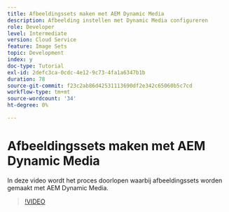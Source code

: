 ```yaml
---
title: Afbeeldingssets maken met AEM Dynamic Media
description: Afbeelding instellen met Dynamic Media configureren
role: Developer
level: Intermediate
version: Cloud Service
feature: Image Sets
topic: Development
index: y
doc-type: Tutorial
exl-id: 2defc3ca-0cdc-4e12-9c73-4fa1a6347b1b
duration: 78
source-git-commit: f23c2ab86d42531113690df2e342c65060b5c7cd
workflow-type: tm+mt
source-wordcount: '34'
ht-degree: 0%

---
```


# Afbeeldingssets maken met AEM Dynamic Media

In deze video wordt het proces doorlopen waarbij afbeeldingssets worden gemaakt met AEM Dynamic Media.

>[!VIDEO](https://video.tv.adobe.com/v/335581?quality=12&learn=on)
